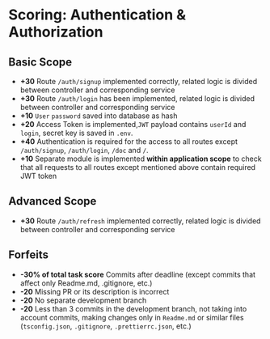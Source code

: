 # Scoring: Authentication & Authorization

## Basic Scope

- **+30** Route `/auth/signup` implemented correctly, related logic is divided between controller and corresponding service
- **+30** Route `/auth/login` has been implemented, related logic is divided between controller and corresponding service
- **+10** `User` `password` saved into database as hash
- **+20** Access Token is implemented,`JWT` payload contains `userId` and `login`, secret key is saved in `.env`.
- **+40** Authentication is required for the access to all routes except `/auth/signup`, `/auth/login`, `/doc` and `/`.
- **+10** Separate module is implemented **within application scope** to check that all requests to all routes except mentioned above contain required JWT token

## Advanced Scope

- **+30** Route `/auth/refresh` implemented correctly, related logic is divided between controller and corresponding service

## Forfeits

- **-30% of total task score** Commits after deadline (except commits that affect only Readme.md, .gitignore, etc.)
- **-20** Missing PR or its description is incorrect
- **-20** No separate development branch
- **-20** Less than 3 commits in the development branch, not taking into account commits, making changes only in `Readme.md` or similar files (`tsconfig.json`, `.gitignore`, `.prettierrc.json`, etc.)